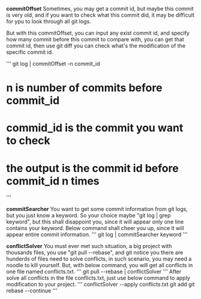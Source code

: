 **commitOffset**
Sometimes, you may get a commit id, but maybe this commit is very old, and if you want to check what this commit did, it may be difficult for ypu to look through all git logs.

But with this commitOffset, you can input any exist commit id, and specify how many commit before this commit to compare with, you can get that commit id, then use git diff you can check what's the modification of the specific commit id.

'''
git log | commitOffset -n commit_id
# n is number of commits before commit_id
# commid_id is the commit you want to check
# the output is the commit id before commit_id n times 
'''

**commitSearcher**
You want to get some commit information from git logs, but you just know a keyword. So your choice maybe "git log | grep keyword", but this shall disappoint you, since it will appear only one line contains your keyword.
Below command shall cheer you up, since it will appear entire commit information.
'''
git log | commitSearcher keyword
'''

**conflictSolver**
You must ever met such situation, a big project with thousands files, you use "git pull --rebase", and git notice you there are hunderds of files need to solve conflicts, in such scenario, you may need a noodle to kill yourself.
But, with below command, you will get all conflicts in one file named conflicts.txt.
'''
git pull --rebase | conflictSolver
'''
After solve all conflicts in the file conflicts.txt, just use below command to apply modification to your project.
'''
conflictSolver --apply conflicts.txt
git add <all conflict files>
git rebase --continue
'''
